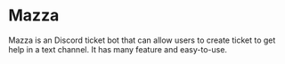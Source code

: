 # Mazza
Mazza is an Discord ticket bot that can allow users to create ticket to get help in a text channel. It has many feature and easy-to-use.
